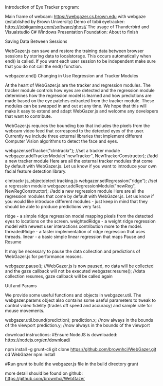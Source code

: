 Introduction of  Eye Tracker program:

Main frame of webcam: https://webgazer.cs.brown.edu with webgaze (established by Brown University)
Demo of tobii eyetracker: https://tobiigaming.com/software/ghost/
The usage of Thunderbird and Visualstudio C# Windows Presentation Foundation: About to finish

Saving Data Between Sessions

WebGazer.js can save and restore the training data between browser sessions by storing data to localstorage. This occurs
automatically when end() is called. If you want each user session to be independent make sure that you do not call the end() 
function.

webgazer.end()
Changing in Use Regression and Tracker Modules

At the heart of WebGazer.js are the tracker and regression modules. The tracker module controls how eyes are detected and the 
regression module determines how the regression model is learned and how predictions are made based on the eye patches 
extracted from the tracker module. These modules can be swapped in and out at any time. We hope that this will make it easy to 
extend and adapt WebGazer.js and welcome any developers that want to contribute.

WebGazer.js requires the bounding box that includes the pixels from the webcam video feed that correspond to the detected eyes 
of the user. Currently we include three external libraries that implement different Computer Vision algorithms to detect the 
face and eyes.

webgazer.setTracker("clmtrackr"); //set a tracker module
webgazer.addTrackerModule("newTracker", NewTrackerConstructor); //add a new tracker module
Here are all the external tracker modules that come by default with WebGazer.js. Let us know if you want to introduce your own 
facial feature detection library.

clmtrackr
js_objectdetect
tracking.js
webgazer.setRegression("ridge"); //set a regression module
webgazer.addRegressionModule("newReg", NewRegConstructor); //add a new regression module
Here are all the regression modules that come by default with WebGazer.js. Let us know if you would like introduce different 
modules - just keep in mind that they should be able to produce predictions very fast.

ridge - a simple ridge regression model mapping pixels from the detected eyes to locations on the screen.
weightedRidge - a weight ridge regression model with newest user interactions contribution more to the model.
threadedRidge - a faster implementation of ridge regression that uses threads.
linear - a basic simple linear regression that maps
Pause and Resume

It may be necessary to pause the data collection and predictions of WebGazer.js for performance reasons.


webgazer.pause(); //WebGazer.js is now paused, no data will be collected and the gaze callback will not be executed
webgazer.resume(); //data collection resumes, gaze callback will be called again

Util and Params

We provide some useful functions and objects in webgazer.util. The webgazer.params object also contains some useful parameters 
to tweak to control video fidelity (trades off speed and accuracy) and sample rate for mouse movements.


webgazer.util.bound(prediction);
prediction.x; //now always in the bounds of the viewport
prediction.y; //now always in the bounds of the viewport


download instructions:
#Ensure NodeJS is downloaded: https://nodejs.org/en/download/

npm install -g grunt-cli
git clone https://github.com/brownhci/WebGazer.git
cd WebGazer
npm install

#Run grunt to build the webgazer.js file in the build directory
grunt

more detail should be found on github: https://github.com/brownhci/WebGazer
